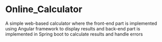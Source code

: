 # Online_Calculator
A simple web-based calculator where the front-end part is implemented using Angular framework to display results and back-end part is implemented in Spring boot to calculate results and handle errors
